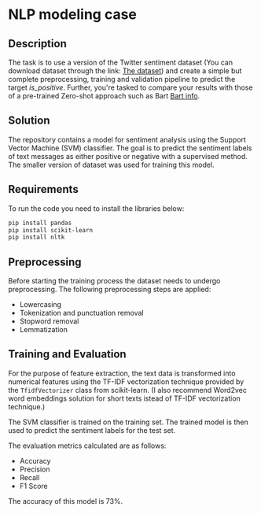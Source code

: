 # NLP modeling case

## Description

The task is to use a version of the Twitter sentiment dataset (You can download dataset through the link: [The dataset](https://drive.google.com/file/d/13mAaFqCrscUYkoITf4rZ6qG9ptAlIJVb/view?usp=sharing)) and create a simple but complete preprocessing, training and validation pipeline to predict the target *is_positive*. 
Further, you're tasked to compare your results with those of a pre-trained Zero-shot approach such as Bart [Bart info](https://huggingface.co/transformers/model_doc/bart.html).


## Solution
The repository contains a model for sentiment analysis using the Support Vector Machine (SVM) classifier. The goal is to predict the sentiment labels of text messages as either positive or negative with a supervised method. The smaller version of dataset was used for training this model.

## Requirements
To run the code you need to install the libraries below:

```bash
pip install pandas
pip install scikit-learn
pip install nltk
```

## Preprocessing
Before starting the training process the dataset needs to undergo preprocessing. The following preprocessing steps are applied:
- Lowercasing
- Tokenization and punctuation removal
- Stopword removal
- Lemmatization

## Training and Evaluation
For the purpose of feature extraction, the text data is transformed into numerical features using the TF-IDF vectorization technique provided by the `TfidfVectorizer` class from scikit-learn. (I also recommend Word2vec word embeddings solution for short texts istead of TF-IDF vectorization technique.)

The SVM classifier is trained on the training set. The trained model is then used to predict the sentiment labels for the test set.

The evaluation metrics calculated are as follows:
- Accuracy
- Precision
- Recall
- F1 Score

The accuracy of this model is 73%.